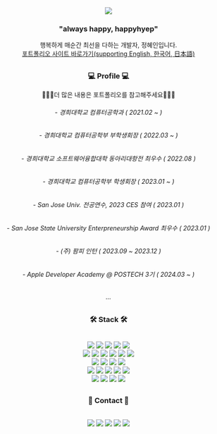  <div align="center"><img src="https://github.com/happyhyep/clone-twitter/assets/103382269/69b91e94-8c80-4272-b4d7-c1fb5ecab781" /></div>
 
<div align="center"><h3>"always happy, happyhyep"</h3></div>
<div align="center">행복하게 매순간 최선을 다하는 개발자, 정혜인입니다.</div>
<div align="center"><a href="https://happyhyep.github.io/portfolio/" target="_blank">포트폴리오 사이트 바로가기(supporting English, 한국어, 日本語)</a></div>
 
##

<div align="center">  


<div align="center"><h3>💻 Profile 💻</h3></div>
<p>👩🏻‍💻더 많은 내용은 포트폴리오를 참고해주세요👩🏻‍💻</p>

<h6>- 경희대학교 컴퓨터공학과 ( 2021.02 ~ )</h6>
<h6>- 경희대학교 컴퓨터공학부 부학생회장 ( 2022.03 ~ )<h6>
 <h6>- 경희대학교 소프트웨어융합대학 동아리대항전 최우수 ( 2022.08 )</h6>
<h6>- 경희대학교 컴퓨터공학부 학생회장 ( 2023.01 ~ ) <h6>
<h6>- San Jose Univ. 전공연수, 2023 CES 참여 ( 2023.01 ) <h6>
<h6>- San Jose State University Enterpreneurship Award 최우수 ( 2023.01 ) </h6>
<h6>- (주) 팜피 인턴 ( 2023.09 ~ 2023.12 )</h6>
<h6>- Apple Developer Academy @ POSTECH 3기 ( 2024.03 ~ )</h6>
<h6>...</h6>


##
<div align="center"><h3>🛠 Stack 🛠</h3></div>
<br> 
<img src="https://img.shields.io/badge/HTML5-E34F26?style=flat&logo=HTML5&logoColor=white"/>
<img src="https://img.shields.io/badge/JavaScript-F7DF1E?style=flat&logo=JavaScript&logoColor=black"/>
<img src="https://img.shields.io/badge/TypeScript-3178C6?style=flat&logo=TypeScript&logoColor=white"/>
<img src="https://img.shields.io/badge/React-61DAFB?style=flat&logo=React&logoColor=black"/>
<img src="https://img.shields.io/badge/Vue-4FC08D?style=flat&logo=Vue.js&logoColor=black"/>
<br>
<img src="https://img.shields.io/badge/Recoil-3578E5?style=flat&logo=Recoil&logoColor=white" />
<img src="https://img.shields.io/badge/Pinia-F2E142?style=flat&logo=Vue.js&logoColor=white" />
<img src="https://img.shields.io/badge/i18Next-26A69A?style=flat&logo=i18Next&logoColor=white" />
<img src="https://img.shields.io/badge/VueI18n-4FC08D?style=flat&logo=Vue.js&logoColor=white" />
<img src="https://img.shields.io/badge/Prettier-F7B93E?style=flat&logo=prettier&logoColor=white" />
<img src="https://img.shields.io/badge/Eslint-4B32C3?style=flat&logo=eslint&logoColor=white" />
<br>
<img src="https://img.shields.io/badge/Node.js-339933?style=flat&logo=Node.js&logoColor=white"/>
<img src="https://img.shields.io/badge/Python-3776AB?style=flat&logo=Python&logoColor=white"/>

<img src="https://img.shields.io/badge/PostgreSQL-4169E1?style=flat&logo=PostgreSQL&logoColor=black"/>
<img src="https://img.shields.io/badge/Firebase-FFCA28?style=flat&logo=firebase&logoColor=black" />
<br>
 <img src="https://img.shields.io/badge/Docker-2496ED?style=flat&logo=Docker&logoColor=white" />
 <img src="https://img.shields.io/badge/Docker compose-2496ED?style=flat&logo=Docker&logoColor=white" />
 <img src="https://img.shields.io/badge/Amazon ec2-FF9900?style=flat&logo=amazonec2&logoColor=white" />
 <img src="https://img.shields.io/badge/Amazon s3-569A31?style=flat&logo=amazons3&logoColor=white" />
 <img src="https://img.shields.io/badge/Nginx-009639?style=flat&logo=nginx&logoColor=white" />
<br>
<img src="https://img.shields.io/badge/styledComponents-DB7093?style=flat&logo=styled-components&logoColor=white"/>
<img src="https://img.shields.io/badge/CSS3-1572B6?style=flat&logo=CSS3&logoColor=white"/>
<img src="https://img.shields.io/badge/Sass-CC6699?style=flat&logo=Sass&logoColor=white"/>
<img src="https://img.shields.io/badge/Figma-F24E1E?style=flat&logo=figma&logoColor=white" />

##

<!-- <div align="center"><h3>☁️ Collaborate ☁️</h3></div>
<img src="https://img.shields.io/badge/Asana-F06A6A?style=flat&logo=asana&logoColor=white"/> 
<img src="https://img.shields.io/badge/monday-ECD53F?style=flat&logo=&logoColor=white"/> 
<img src="https://img.shields.io/badge/mattermost-0058CC?style=flat&logo=mattermost&logoColor=white"/> 

  
<div align="center"><h3>🖌 Design 🖌</h3></div>
<br>
<img src="https://img.shields.io/badge/figma-F24E1E?style=flat&logo=figma&logoColor=white"/>
<img src="https://img.shields.io/badge/Adobe Photoshop-31A8FF?style=flat&logo=Adobe Photoshop&logoColor=black"/>
<img src="https://img.shields.io/badge/Adobe Premiere Pro-9999FF?style=flat&logo=Adobe Premiere Pro&logoColor=black"/>
<img src="https://img.shields.io/badge/Adobe After Effects-9999FF?style=flat&logo=Adobe After Effects&logoColor=black"/> -->


<div align="center"><h3>📧 Contact 📧</h3></div>
<br>
<a href="https://www.instagram.com/happyhyep_day/" target="_blank"><img src="https://img.shields.io/badge/Instagram-E4405F?style=flat&logo=Instagram&logoColor=white"/></a>
<a href="https://velog.io/@happyhyep" target="_blank"><img src="https://img.shields.io/badge/Velog-20C997?style=flat&logo=Velog&logoColor=white"/></a>
<a href="http://khuhub.khu.ac.kr/u/2021105641" target="_blank"><img src="https://img.shields.io/badge/KhuHub-FC6D26?style=flat&logo=GitLab&logoColor=white"/></a>
<a href="mailto:jhi2359@naver.com" target="_blank"><img src="https://img.shields.io/badge/Naver-03C75A?style=flat&logo=Naver&logoColor=white"/></a>
<a href="mailto:jhi2359@gmail.com" target="_blank"><img src="https://img.shields.io/badge/Gmail-EA4335?style=flat&logo=Gmail&logoColor=white"/></a>

